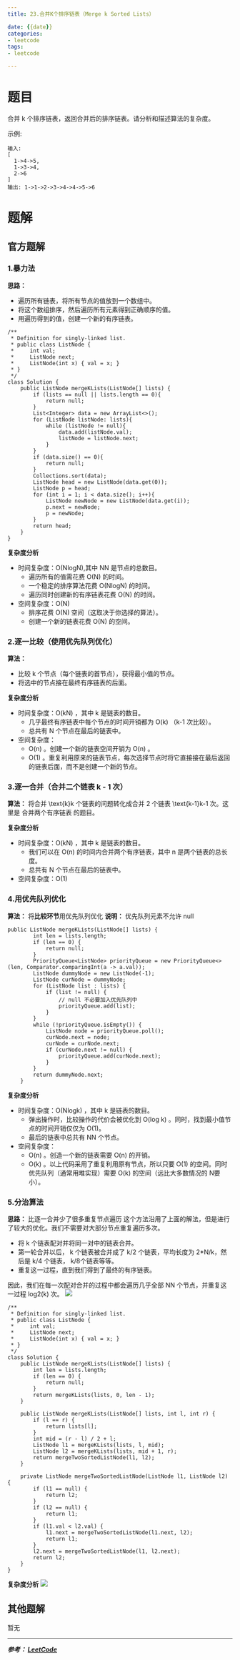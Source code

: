 ```yaml
---
title: 23.合并K个排序链表（Merge k Sorted Lists）

date: {{date}}
categories:
- leetcode
tags:
- leetcode

---
```

# 题目
合并 k 个排序链表，返回合并后的排序链表。请分析和描述算法的复杂度。

示例:
```
输入:
[
  1->4->5,
  1->3->4,
  2->6
]
输出: 1->1->2->3->4->4->5->6
```

# 题解

## 官方题解
### 1.暴力法
**思路：**
- 遍历所有链表，将所有节点的值放到一个数组中。
- 将这个数组排序，然后遍历所有元素得到正确顺序的值。
- 用遍历得到的值，创建一个新的有序链表。

```
/**
 * Definition for singly-linked list.
 * public class ListNode {
 *     int val;
 *     ListNode next;
 *     ListNode(int x) { val = x; }
 * }
 */
class Solution {
    public ListNode mergeKLists(ListNode[] lists) {
        if (lists == null || lists.length == 0){
            return null;
        }
        List<Integer> data = new ArrayList<>();
        for (ListNode listNode: lists){
            while (listNode != null){
                data.add(listNode.val);
                listNode = listNode.next;
            }
        }
        if (data.size() == 0){
            return null;
        }
        Collections.sort(data);
        ListNode head = new ListNode(data.get(0));
        ListNode p = head;
        for (int i = 1; i < data.size(); i++){
            ListNode newNode = new ListNode(data.get(i));
            p.next = newNode;
            p = newNode;
        }
        return head;
    }
}
```
**复杂度分析**
- 时间复杂度：O(NlogN),其中 NN 是节点的总数目。
  - 遍历所有的值需花费 O(N) 的时间。
  - 一个稳定的排序算法花费 O(NlogN) 的时间。
  - 遍历同时创建新的有序链表花费 O(N) 的时间。
- 空间复杂度：O(N)
  - 排序花费 O(N) 空间（这取决于你选择的算法）。
  - 创建一个新的链表花费 O(N) 的空间。
### 2.逐一比较（使用优先队列优化）
**算法：**
- 比较 k 个节点（每个链表的首节点），获得最小值的节点。
- 将选中的节点接在最终有序链表的后面。

**复杂度分析**
- 时间复杂度：O(kN) ，其中 k 是链表的数目。
  - 几乎最终有序链表中每个节点的时间开销都为 O(k) （k-1 次比较）。
  - 总共有 N 个节点在最后的链表中。
- 空间复杂度：
  - O(n) 。创建一个新的链表空间开销为 O(n) 。
  - O(1) 。重复利用原来的链表节点，每次选择节点时将它直接接在最后返回的链表后面，而不是创建一个新的节点。

### 3.逐一合并（合并二个链表 k - 1 次）
**算法：** 将合并 \text{k}k 个链表的问题转化成合并 2 个链表 \text{k-1}k-1 次。这里是 合并两个有序链表 的题目。

**复杂度分析**
- 时间复杂度：O(kN) ，其中 k 是链表的数目。
  - 我们可以在 O(n) 的时间内合并两个有序链表，其中 n 是两个链表的总长度。
  - 总共有 N 个节点在最后的链表中。
- 空间复杂度：O(1)

### 4.用优先队列优化
**算法：** 将**比较环节**用优先队列优化
**说明：** 优先队列元素不允许 null
```
public ListNode mergeKLists(ListNode[] lists) {
        int len = lists.length;
        if (len == 0) {
            return null;
        }
        PriorityQueue<ListNode> priorityQueue = new PriorityQueue<>(len, Comparator.comparingInt(a -> a.val));
        ListNode dummyNode = new ListNode(-1);
        ListNode curNode = dummyNode;
        for (ListNode list : lists) {
            if (list != null) {
                // null 不必要加入优先队列中
                priorityQueue.add(list);
            }
        }
        while (!priorityQueue.isEmpty()) {
            ListNode node = priorityQueue.poll();
            curNode.next = node;
            curNode = curNode.next;
            if (curNode.next != null) {
                priorityQueue.add(curNode.next);
            }
        }
        return dummyNode.next;
    }
```
**复杂度分析**
- 时间复杂度：O(Nlogk) ，其中 k 是链表的数目。
  - 弹出操作时，比较操作的代价会被优化到 O(log k) 。同时，找到最小值节点的时间开销仅仅为 O(1)。
  - 最后的链表中总共有 NN 个节点。
- 空间复杂度：
  - O(n) 。创造一个新的链表需要 O(n) 的开销。
  - O(k) 。以上代码采用了重复利用原有节点，所以只要 O(1) 的空间。同时优先队列（通常用堆实现）需要 O(k) 的空间（远比大多数情况的 N要小）。

### 5.分治算法
**思路：** 比逐一合并少了很多重复节点遍历
这个方法沿用了上面的解法，但是进行了较大的优化。我们不需要对大部分节点重复遍历多次。
- 将 k 个链表配对并将同一对中的链表合并。
- 第一轮合并以后， k 个链表被合并成了 k/2 个链表，平均长度为 2*N/k，然后是 k/4 个链表， k/8个链表等等。
- 重复这一过程，直到我们得到了最终的有序链表。

因此，我们在每一次配对合并的过程中都会遍历几乎全部 NN 个节点，并重复这一过程 log2(k) 次。
![](https://i.loli.net/2019/09/04/fQ4yvq3c1G5tnLZ.png)

```
/**
 * Definition for singly-linked list.
 * public class ListNode {
 *     int val;
 *     ListNode next;
 *     ListNode(int x) { val = x; }
 * }
 */
class Solution {
    public ListNode mergeKLists(ListNode[] lists) {
        int len = lists.length;
        if (len == 0) {
            return null;
        }
        return mergeKLists(lists, 0, len - 1);
    }

    public ListNode mergeKLists(ListNode[] lists, int l, int r) {
        if (l == r) {
            return lists[l];
        }
        int mid = (r - l) / 2 + l;
        ListNode l1 = mergeKLists(lists, l, mid);
        ListNode l2 = mergeKLists(lists, mid + 1, r);
        return mergeTwoSortedListNode(l1, l2);
    }

    private ListNode mergeTwoSortedListNode(ListNode l1, ListNode l2) {
        if (l1 == null) {
            return l2;
        }
        if (l2 == null) {
            return l1;
        }
        if (l1.val < l2.val) {
            l1.next = mergeTwoSortedListNode(l1.next, l2);
            return l1;
        }
        l2.next = mergeTwoSortedListNode(l1, l2.next);
        return l2;
    }
}
```
**复杂度分析**
![](https://i.loli.net/2019/09/04/6uHINfscgwkzyqM.png)


## 其他题解
暂无

---
***参考：
[LeetCode](https://leetcode-cn.com/problems/merge-k-sorted-lists/solution/he-bing-kge-pai-xu-lian-biao-by-leetcode/)***
